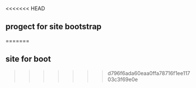<<<<<<< HEAD
## progect for site bootstrap
=======
## site for boot

>>>>>>> d796f6ada60eaa0ffa78716f1ee11703c3f69e0e
